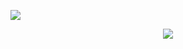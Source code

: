 <a href="https://dannesx.github.io/">![][def]</a>

<div align="center">
  <img src="https://skillicons.dev/icons?i=html,css,js,react,tailwind,nodejs,unity,godot&theme=dark" />
</div>

[def]: ./git/logo.svg
